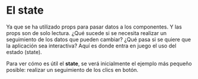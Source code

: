 # El state

Ya que se ha utilizado props para pasar datos a los componentes. Y las props son de solo lectura. ¿Qué sucede si se necesita realizar un seguimiento de los datos que pueden cambiar? ¿Qué pasa si se quiere que la aplicación sea interactiva? Aquí es donde entra en juego el uso del estado (state).

Para ver cómo es útil el **state**, se verá inicialmente el ejemplo más pequeño posible: realizar un seguimiento de los clics en botón.